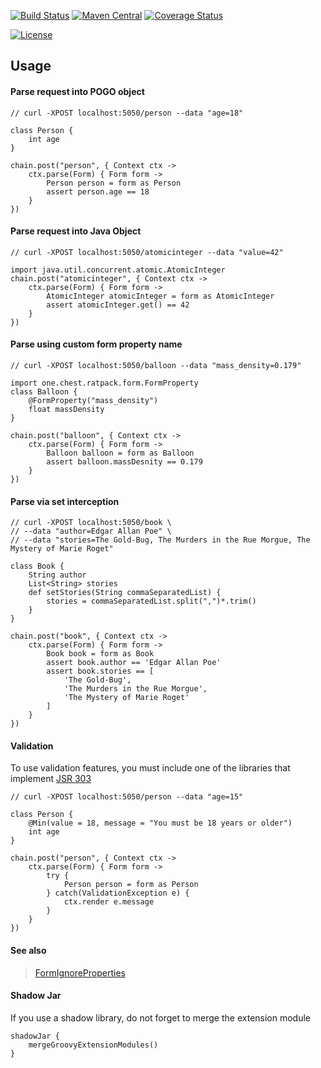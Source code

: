 

[![Build Status][travis-image]][travis-url]
[![Maven Central][maven-image]][maven-url]
[![Coverage Status][coveralls-image]][coveralls-url]

[![License][license-image]][license-url]

Usage 
-

#### Parse request into POGO object

    // curl -XPOST localhost:5050/person --data "age=18"  
    
    class Person {
        int age
    }
    
    chain.post("person", { Context ctx ->
        ctx.parse(Form) { Form form -> 
            Person person = form as Person
            assert person.age == 18
        }
    })

#### Parse request into Java Object

    // curl -XPOST localhost:5050/atomicinteger --data "value=42"
    
    import java.util.concurrent.atomic.AtomicInteger
    chain.post("atomicinteger", { Context ctx ->
        ctx.parse(Form) { Form form -> 
            AtomicInteger atomicInteger = form as AtomicInteger
            assert atomicInteger.get() == 42
        }
    })

#### Parse using custom form property name

    // curl -XPOST localhost:5050/balloon --data "mass_density=0.179"  
    
    import one.chest.ratpack.form.FormProperty
    class Balloon {
        @FormProperty("mass_density")
        float massDensity
    }
    
    chain.post("balloon", { Context ctx ->
        ctx.parse(Form) { Form form -> 
            Balloon balloon = form as Balloon
            assert balloon.massDesnity == 0.179
        }
    })

#### Parse via set interception

    // curl -XPOST localhost:5050/book \ 
    // --data "author=Edgar Allan Poe" \
    // --data "stories=The Gold-Bug, The Murders in the Rue Morgue, The Mystery of Marie Roget"  
    
    class Book {
        String author
        List<String> stories
        def setStories(String commaSeparatedList) {
            stories = commaSeparatedList.split(",")*.trim()
        }
    }
    
    chain.post("book", { Context ctx ->
        ctx.parse(Form) { Form form -> 
            Book book = form as Book
            assert book.author == 'Edgar Allan Poe'
            assert book.stories == [
                'The Gold-Bug',
                'The Murders in the Rue Morgue', 
                'The Mystery of Marie Roget'
            ]
        }
    })
    
#### Validation

To use validation features, you must include one of the libraries that implement [JSR 303](https://jcp.org/en/jsr/detail?id=303)
    
    // curl -XPOST localhost:5050/person --data "age=15"
    
    class Person {
        @Min(value = 18, message = "You must be 18 years or older") 
        int age
    }
    
    chain.post("person", { Context ctx ->
        ctx.parse(Form) { Form form ->
            try {
                Person person = form as Person
            } catch(ValidationException e) {
                ctx.render e.message
            }
        }
    })
    
#### See also 

> [FormIgnoreProperties](src/test/groovy/one/chest/ratpack/groovy/extension/FormIgnorePropertiesTest.groovy)

#### Shadow Jar

If you use a shadow library, do not forget to merge the extension module

    shadowJar {
        mergeGroovyExtensionModules()
    } 

[travis-image]: https://travis-ci.org/DNAlchemist/ratpack-form-parser.svg?branch=master
[travis-url]: https://travis-ci.org/DNAlchemist/ratpack-form-parser
[maven-image]: https://maven-badges.herokuapp.com/maven-central/one.chest.ratpack/ratpack-form-parser/badge.svg
[maven-url]: https://maven-badges.herokuapp.com/maven-central/one.chest.ratpack/ratpack-form-parser
[coveralls-image]: https://coveralls.io/repos/github/DNAlchemist/ratpack-form-parser/badge.svg?branch=master
[coveralls-url]: https://coveralls.io/github/DNAlchemist/ratpack-form-parser?branch=master

[license-url]: https://github.com/DNAlchemist/ratpack-form-parser/blob/master/LICENSE
[license-image]: https://img.shields.io/badge/license-MIT-blue.svg?style=flat
